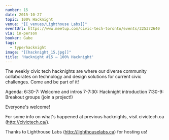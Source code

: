 ```yaml
---
number: 15
date: 2015-10-27
topic: 100% Hacknight
venue: "[[_venues/Lighthouse Labs]]"
eventUrl: https://www.meetup.com/civic-tech-toronto/events/225372640
via: in-person
booker: Gabe
tags:
  - type/hacknight
image: "[[hacknight_15.jpg]]"
title: 'Hacknight #15 – 100% Hacknight'
---
```


The weekly civic tech hacknights are where our diverse community collaborates on technology and design solutions for current civic challenges. Come and be part of it!

Agenda:
6:30-7: Welcome and intros
7-7:30: Hacknight introduction
7:30-9: Breakout groups (join a project!)

Everyone's welcome!

For some info on what's happened at previous hacknights, visit civictech.ca (http://civictech.ca/).

Thanks to Lighthouse Labs (http://lighthouselabs.ca) for hosting us!